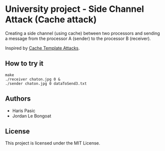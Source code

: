 # University project - Side Channel Attack (Cache attack)

Creating a side channel (using cache) between two processors and sending a message from the processor A (sender) to the processor B (receiver).

Inspired by [Cache Template Attacks](https://github.com/clementine-m/cache_template_attacks).

## How to try it

```
make
./receiver chaton.jpg 0 &
./sender chaton.jpg 0 dataToSend3.txt
```

## Authors
* Haris Pasic
* Jordan Le Bongoat

## License

This project is licensed under the MIT License.